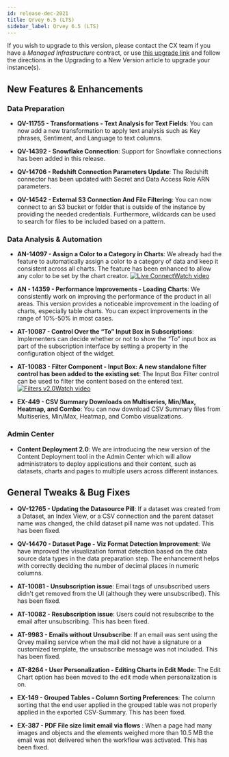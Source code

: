 ```yaml
---
id: release-dec-2021
title: Qrvey 6.5 (LTS)
sidebar_label: Qrvey 6.5 (LTS)
---
```

<div style={{textAlign: "justify"}}>

 If you wish to upgrade to this version, please contact the CX team if you have a *Managed Infrastructure* contract, or use <a href="https://qrvey-autodeployapp.s3.amazonaws.com/autodeployappCloudformation-enterprise-6.5.json">this upgrade link</a> and follow the directions in the Upgrading to a New Version article to upgrade your instance(s).  
 
## New Features & Enhancements

 ### Data Preparation
 * **QV-11755 - Transformations - Text Analysis for Text Fields**: You can now add a new transformation to apply text analysis such as Key phrases, Sentiment, and Language to text columns.

 * **QV-14392 - Snowflake Connection**: Support for Snowflake connections has been added in this release.

 * **QV-14706 - Redshift Connection Parameters Update**: The Redshift connector has been updated with Secret and Data Access Role ARN parameters.

 * **QV-14542 - External S3 Connection And File Filtering**: You can now connect to an S3 bucket or folder that is outside of the instance by providing the needed credentials. Furthermore, wildcards can be used to search for files to be included based on a pattern.

### Data Analysis & Automation

 * **AN-14097 - Assign a Color to a Category in Charts**: We already had the feature to automatically assign a color to a category of data and keep it consistent across all charts. The feature has been enhanced to allow any color to be set by the chart creator. <a href="/docs/video-training/release/version-6.5/" target="_blank" target="_blank" className="tooltip"><img alt="Live Connect" src="https://s3.amazonaws.com/cdn.qrvey.com/documentation_assets/release-notes/video_icon.png#thumbnail-20" className="video-icon-png" /><span className="tooltiptext">Watch video</span></a> 

 * <strong>AN - 14359 - Performance Improvements - Loading Charts</strong>: We consistently work on improving the performance of the product in all areas. This version provides a noticeable improvement in the loading of charts, especially table charts. You can expect improvements in the range of 10%-50% in most cases.

 * <strong>AT-10087 - Control Over the “To” Input Box in Subscriptions</strong>: Implementers can decide whether or not to show the “To” input box as part of the subscription interface by setting a property in the configuration object of the widget.

 * **AT-10083 - Filter Component - Input Box: A new standalone filter control has been added to the existing set**: The Input Box Filter control can be used to filter the content based on the entered text. <a href="/docs/video-training/release/version-6.5/" target="_blank" className="tooltip"><img alt="Filters v2.0" src="https://s3.amazonaws.com/cdn.qrvey.com/documentation_assets/release-notes/video_icon.png#thumbnail-20" className="video-icon-png" /><span className="tooltiptext">Watch video</span></a>
 

* <strong>EX-449 - CSV Summary Downloads on Multiseries, Min/Max, Heatmap, and Combo</strong>: You can now download CSV Summary files from Multiseries, Min/Max, Heatmap, and Combo visualizations.

### Admin Center

* **Content Deployment 2.0**: We are introducing the new version of the Content Deployment tool in the Admin Center which will allow administrators to deploy applications and their content, such as datasets, charts and pages to multiple users across different instances.

## General Tweaks & Bug Fixes

* <strong>QV-12765 - Updating the Datasource Pill</strong>: If a dataset was created from a Dataset, an Index View, or a CSV connection and the parent dataset name was changed, the child dataset pill name was not updated. This has been fixed.

* <strong>QV-14470 - Dataset Page - Viz Format Detection Improvement</strong>: We have improved the visualization format detection based on the data source data types in the data preparation step. The enhancement helps with correctly deciding the number of decimal places in numeric columns.

* <strong>AT-10081 - Unsubscription issue</strong>: Email tags of unsubscribed users didn't get removed from the UI (although they were unsubscribed). This has been fixed.

* <strong>AT-10082 - Resubscription issue</strong>: Users could not resubscribe to the email after unsubscribing. This has been fixed.

* <strong>AT-9983 - Emails without Unsubscribe</strong>: If an email was sent using the Qrvey mailing service when the mail did not have a signature or a customized template, the unsubscribe message was not included. This has been fixed.

* <strong>AT-8264 - User Personalization - Editing Charts in Edit Mode</strong>: The Edit Chart option has been moved to the edit mode when personalization is on.

* <strong>EX-149 - Grouped Tables - Column Sorting Preferences</strong>: The column sorting that the end user applied in the grouped table was not properly applied in the exported CSV-Summary. This has been fixed.

* <strong>EX-387 - PDF File size limit email via flows</strong> : When a page had many images and objects and the elements weighed more than 10.5 MB the email was not delivered when the workflow was activated. This has been fixed.

</div>